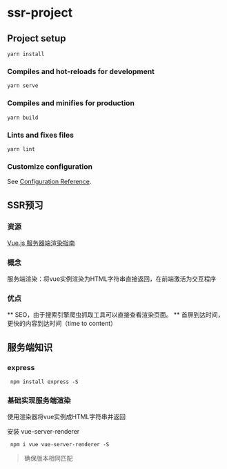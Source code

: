 <!--
 * @Author       : wyatt
 * @Date         : 2021-03-25 14:34:46
 * @LastEditors  : wyatt
 * @LastEditTime : 2021-03-25 15:14:46
 * @Description  : 
 * @FilePath     : /ssr-project/README.md
-->
# ssr-project

## Project setup
```
yarn install
```

### Compiles and hot-reloads for development
```
yarn serve
```

### Compiles and minifies for production
```
yarn build
```

### Lints and fixes files
```
yarn lint
```

### Customize configuration
See [Configuration Reference](https://cli.vuejs.org/config/).


## SSR预习
### 资源
[Vue.js 服务器端渲染指南](https://ssr.vuejs.org/)

### 概念

  服务端渲染：将vue实例渲染为HTML字符串直接返回，在前端激活为交互程序

### 优点
 ** SEO，由于搜索引擎爬虫抓取工具可以直接查看渲染页面。
 ** 首屏到达时间，更快的内容到达时间（time to content）

## 服务端知识
### express
```
 npm install express -S
```

### 基础实现服务端渲染
使用渲染器将vue实例成HTML字符串并返回

安装 vue-server-renderer
```
 npm i vue vue-server-renderer -S
```
> 确保版本相同匹配